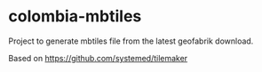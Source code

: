 # colombia-mbtiles

Project to generate mbtiles file from the latest geofabrik download.

Based on https://github.com/systemed/tilemaker
